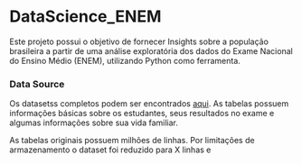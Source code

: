 # DataScience_ENEM
Este projeto possui o objetivo de fornecer Insights sobre a população brasileira a partir de uma análise exploratória dos dados do Exame Nacional do Ensino Médio (ENEM), utilizando Python como ferramenta.

### Data Source
Os datasetss completos podem ser encontrados [aqui](https://www.gov.br/inep/pt-br/acesso-a-informacao/dados-abertos/microdados/enem). As tabelas possuem informações básicas sobre os estudantes, seus resultados no exame e algumas informações sobre sua vida familiar.

As tabelas originais possuem milhões de linhas. Por limitações de armazenamento o dataset foi reduzido para X linhas e 

###



